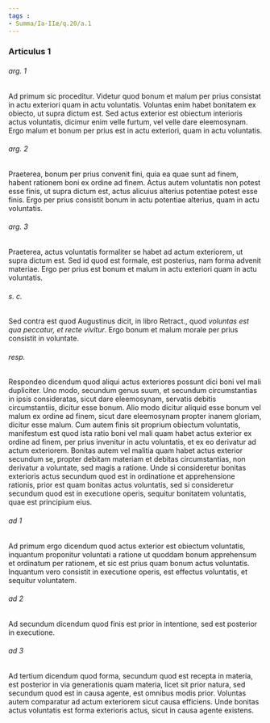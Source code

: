 ```yaml
---
tags : 
- Summa/Ia-IIæ/q.20/a.1
---
```


### Articulus 1

###### arg. 1
Ad primum sic proceditur. Videtur quod bonum et malum per prius consistat in actu exteriori quam in actu voluntatis. Voluntas enim habet bonitatem ex obiecto, ut supra dictum est. Sed actus exterior est obiectum interioris actus voluntatis, dicimur enim velle furtum, vel velle dare eleemosynam. Ergo malum et bonum per prius est in actu exteriori, quam in actu voluntatis.

###### arg. 2
Praeterea, bonum per prius convenit fini, quia ea quae sunt ad finem, habent rationem boni ex ordine ad finem. Actus autem voluntatis non potest esse finis, ut supra dictum est, actus alicuius alterius potentiae potest esse finis. Ergo per prius consistit bonum in actu potentiae alterius, quam in actu voluntatis.

###### arg. 3
Praeterea, actus voluntatis formaliter se habet ad actum exteriorem, ut supra dictum est. Sed id quod est formale, est posterius, nam forma advenit materiae. Ergo per prius est bonum et malum in actu exteriori quam in actu voluntatis.

###### s. c.
Sed contra est quod Augustinus dicit, in libro Retract., quod *voluntas est qua peccatur, et recte vivitur*. Ergo bonum et malum morale per prius consistit in voluntate.

###### resp.
Respondeo dicendum quod aliqui actus exteriores possunt dici boni vel mali dupliciter. Uno modo, secundum genus suum, et secundum circumstantias in ipsis consideratas, sicut dare eleemosynam, servatis debitis circumstantiis, dicitur esse bonum. Alio modo dicitur aliquid esse bonum vel malum ex ordine ad finem, sicut dare eleemosynam propter inanem gloriam, dicitur esse malum. Cum autem finis sit proprium obiectum voluntatis, manifestum est quod ista ratio boni vel mali quam habet actus exterior ex ordine ad finem, per prius invenitur in actu voluntatis, et ex eo derivatur ad actum exteriorem. Bonitas autem vel malitia quam habet actus exterior secundum se, propter debitam materiam et debitas circumstantias, non derivatur a voluntate, sed magis a ratione. Unde si consideretur bonitas exterioris actus secundum quod est in ordinatione et apprehensione rationis, prior est quam bonitas actus voluntatis, sed si consideretur secundum quod est in executione operis, sequitur bonitatem voluntatis, quae est principium eius.

###### ad 1
Ad primum ergo dicendum quod actus exterior est obiectum voluntatis, inquantum proponitur voluntati a ratione ut quoddam bonum apprehensum et ordinatum per rationem, et sic est prius quam bonum actus voluntatis. Inquantum vero consistit in executione operis, est effectus voluntatis, et sequitur voluntatem.

###### ad 2
Ad secundum dicendum quod finis est prior in intentione, sed est posterior in executione.

###### ad 3
Ad tertium dicendum quod forma, secundum quod est recepta in materia, est posterior in via generationis quam materia, licet sit prior natura, sed secundum quod est in causa agente, est omnibus modis prior. Voluntas autem comparatur ad actum exteriorem sicut causa efficiens. Unde bonitas actus voluntatis est forma exterioris actus, sicut in causa agente existens.

